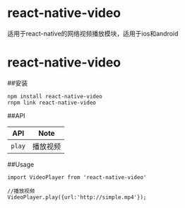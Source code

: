 # react-native-video
适用于react-native的网络视频播放模块，适用于ios和android
# react-native-video
##安装
```
npm install react-native-video
rnpm link react-native-video
```

##API

| API | Note |    
|---|---|
| `play` | 播放视频 |



##Usage

```
import VideoPlayer from 'react-native-video'

//播放视频
VideoPlayer.play({url:'http://simple.mp4'});

```

